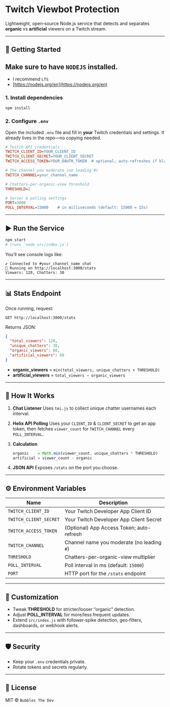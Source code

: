 # Twitch Viewbot Protection

Lightweight, open‑source Node.js service that detects and separates **organic** vs **artificial** viewers on a Twitch stream.

---

## 🚀 Getting Started

## Make sure to have `NODEJS` installed.
- I recommend `LTS`
- [https://nodejs.org/en](https://nodejs.org/en)

### 1. Install dependencies

```bash
npm install
```

### 2. Configure `.env`

Open the included `.env` file and fill in **your** Twitch credentials and settings. It already lives in the repo—no copying needed.

```ini
# Twitch API credentials
TWITCH_CLIENT_ID=YOUR_CLIENT_ID
TWITCH_CLIENT_SECRET=YOUR_CLIENT_SECRET
TWITCH_ACCESS_TOKEN=YOUR_OAUTH_TOKEN  # optional; auto-refreshes if blank

# The channel you moderate (no leading #)
TWITCH_CHANNEL=your_channel_name

# Chatters-per-organic-view threshold
THRESHOLD=2

# Server & polling settings
PORT=3000
POLL_INTERVAL=15000    # in milliseconds (default: 15000 = 15s)
```

---

## ▶️ Run the Service

```bash
npm start
# (runs `node src/index.js`)
```

You’ll see console logs like:

```
✔️ Connected to #your_channel_name chat
🚀 Running on http://localhost:3000/stats
Viewers: 120, Chatters: 30
```

---

## 📊 Stats Endpoint

Once running, request:

```
GET http://localhost:3000/stats
```

Returns JSON:

```json
{
  "total_viewers": 120,
  "unique_chatters": 30,
  "organic_viewers": 60,
  "artificial_viewers": 60
}
```

* **organic\_viewers** = `min(total_viewers, unique_chatters × THRESHOLD)`
* **artificial\_viewers** = `total_viewers − organic_viewers`

---

## 🔧 How It Works

1. **Chat Listener**
   Uses `tmi.js` to collect unique chatter usernames each interval.

2. **Helix API Polling**
   Uses your `CLIENT_ID` & `CLIENT_SECRET` to get an app token, then fetches `viewer_count` for `TWITCH_CHANNEL` every `POLL_INTERVAL`.

3. **Calculation**

   ```js
   organic    = Math.min(viewer_count, unique_chatters * THRESHOLD)
   artificial = viewer_count - organic
   ```

4. **JSON API**
   Exposes `/stats` on the port you choose.

---

## ⚙️ Environment Variables

| Name                   | Description                                |
| ---------------------- | ------------------------------------------ |
| `TWITCH_CLIENT_ID`     | Your Twitch Developer App Client ID        |
| `TWITCH_CLIENT_SECRET` | Your Twitch Developer App Client Secret    |
| `TWITCH_ACCESS_TOKEN`  | (Optional) App Access Token; auto-refresh  |
| `TWITCH_CHANNEL`       | Channel name you moderate (no leading `#`) |
| `THRESHOLD`            | Chatters-per-organic-view multiplier       |
| `POLL_INTERVAL`        | Poll interval in ms (default: `15000`)     |
| `PORT`                 | HTTP port for the `/stats` endpoint        |

---

## 🔄 Customization

* Tweak **THRESHOLD** for stricter/looser “organic” detection.
* Adjust **POLL\_INTERVAL** for more/less frequent updates.
* Extend `src/index.js` with follower‑spike detection, geo‑filters, dashboards, or webhook alerts.

---

## 🛡️ Security

* Keep your `.env` credentials private.
* Rotate tokens and secrets regularly.

---
## 📄 License

MIT © `Bubbles The Dev`
